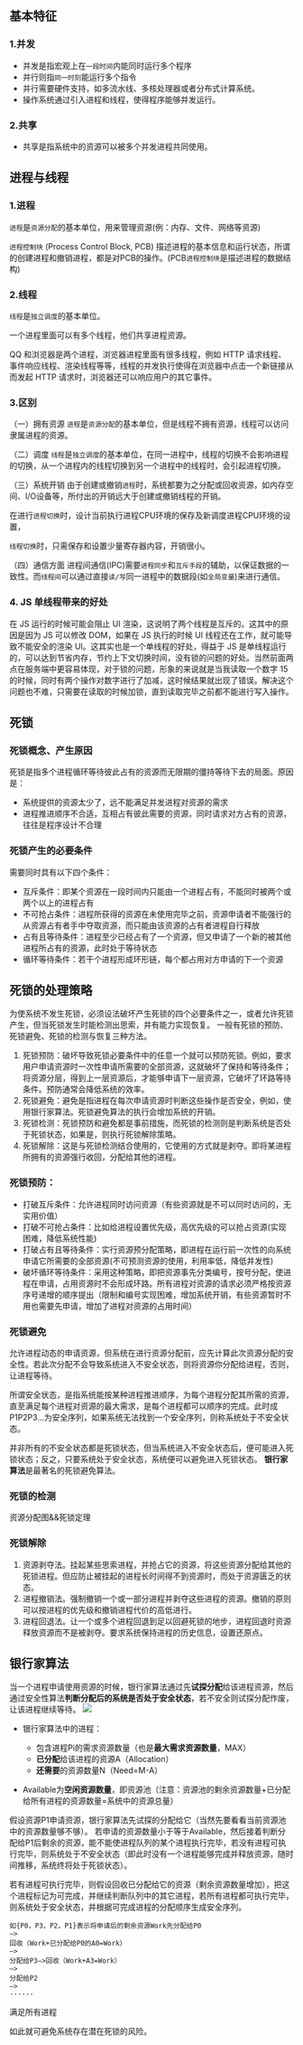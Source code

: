 ## 基本特征

### 1.并发
* 并发是指宏观上在`一段时间`内能同时运行多个程序
* 并行则指`同一时刻`能运行多个指令
* 并行需要硬件支持，如多流水线、多核处理器或者分布式计算系统。
* 操作系统通过引入进程和线程，使得程序能够并发运行。

### 2.共享
* 共享是指系统中的资源可以被多个并发进程共同使用。

## 进程与线程

### 1.进程

`进程`是`资源分配`的基本单位，用来管理资源(例：内存、文件、网络等资源)

`进程控制块` (Process Control Block, PCB) 描述进程的基本信息和运行状态，所谓的创建进程和撤销进程，都是对PCB的操作。(PCB`进程控制块`是描述进程的数据结构)

### 2.线程

`线程`是`独立调度`的基本单位。

一个进程里面可以有多个线程，他们共享进程资源。

QQ 和浏览器是两个进程，浏览器进程里面有很多线程，例如 HTTP 请求线程、事件响应线程、渲染线程等等，线程的并发执行使得在浏览器中点击一个新链接从而发起 HTTP 请求时，浏览器还可以响应用户的其它事件。


### 3.区别

（一）拥有资源
`进程`是`资源分配`的基本单位，但是线程不拥有资源，线程可以访问隶属进程的资源。

（二）调度
`线程`是`独立调度`的基本单位，在同一进程中，线程的切换不会影响进程的切换，从一个进程内的线程切换到另一个进程中的线程时，会引起进程切换。

（三）系统开销
由于创建或撤销`进程`时，系统都要为之分配或回收资源，如内存空间、I/O设备等，所付出的开销远大于创建或撤销线程的开销。

在进行`进程切换`时，设计当前执行进程CPU环境的保存及新调度进程CPU环境的设置，

`线程切换`时，只需保存和设置少量寄存器内容，开销很小。

（四）通信方面 
进程间通信(IPC)需要`进程同步`和`互斥手段`的辅助，以保证数据的一致性。而`线程间`可以通过直接`读/写`同一进程中的数据段(如`全局变量`)来进行通信。


### 4. JS 单线程带来的好处

在 JS 运⾏的时候可能会阻⽌ UI 渲染，这说明了两个线程是互斥的。这其中的原因是因为 JS 可以修改 DOM，如果在 JS 执⾏的时候 UI 线程还在⼯作，就可能导致不能安全的渲染 UI。这其实也是⼀个单线程的好处，得益于 JS 是单线程运⾏的，可以达到节省内存，节约上下⽂切换时间，没有锁的问题的好处。当然前⾯两点在服务端中更容易体现，对于锁的问题，形象的来说就是当我读取⼀个数字 15 的时候，同时有两个操作对数字进⾏了加减，这时候结果就出现了错误。解决这个问题也不难，只需要在读取的时候加锁，直到读取完毕之前都不能进⾏写⼊操作。


## 死锁
### 死锁概念、产生原因
死锁是指多个进程循环等待彼此占有的资源而无限期的僵持等待下去的局面。原因是：

 - 系统提供的资源太少了，远不能满足并发进程对资源的需求
 - 进程推进顺序不合适，互相占有彼此需要的资源，同时请求对方占有的资源，往往是程序设计不合理

### 死锁产生的必要条件
需要同时具有以下四个条件：
 - 互斥条件：即某个资源在一段时间内只能由一个进程占有，不能同时被两个或两个以上的进程占有
 - 不可抢占条件：进程所获得的资源在未使用完毕之前，资源申请者不能强行的从资源占有者手中夺取资源，而只能由该资源的占有者进程自行释放
 - 占有且等待条件：进程至少已经占有了一个资源，但又申请了一个新的被其他进程所占有的资源，此时处于等待状态
 - 循环等待条件：若干个进程形成环形链，每个都占用对方申请的下一个资源

## 死锁的处理策略
为使系统不发生死锁，必须设法破坏产生死锁的四个必要条件之一，或者允许死锁产生，但当死锁发生时能检测出思索，并有能力实现恢复。
一般有死锁的预防、死锁避免、死锁的检测与恢复三种方法。

1.  死锁预防：破坏导致死锁必要条件中的任意一个就可以预防死锁。例如，要求用户申请资源时一次性申请所需要的全部资源，这就破坏了保持和等待条件；将资源分层，得到上一层资源后，才能够申请下一层资源，它破坏了环路等待条件。预防通常会降低系统的效率。
2.  死锁避免：避免是指进程在每次申请资源时判断这些操作是否安全，例如，使用银行家算法。死锁避免算法的执行会增加系统的开销。
3.  死锁检测：死锁预防和避免都是事前措施，而死锁的检测则是判断系统是否处于死锁状态，如果是，则执行死锁解除策略。
4.  死锁解除：这是与死锁检测结合使用的，它使用的方式就是剥夺。即将某进程所拥有的资源强行收回，分配给其他的进程。

### 死锁预防：
 - 打破互斥条件：允许进程同时访问资源（有些资源就是不可以同时访问的，无实用价值）
 - 打破不可抢占条件：比如给进程设置优先级，高优先级的可以抢占资源(实现困难，降低系统性能)
 - 打破占有且等待条件：实行资源预分配策略，即进程在运行前一次性的向系统申请它所需要的全部资源(不可预测资源的使用，利用率低，降低并发性)
 - 破坏循环等待条件：采用这种策略，即把资源事先分类编号，按号分配，使进程在申请，占用资源时不会形成环路。所有进程对资源的请求必须严格按资源序号递增的顺序提出（限制和编号实现困难，增加系统开销，有些资源暂时不用也需要先申请，增加了进程对资源的占用时间）

### 死锁避免
允许进程动态的申请资源，但系统在进行资源分配前，应先计算此次资源分配的安全性。若此次分配不会导致系统进入不安全状态，则将资源你分配给进程，否则，让进程等待。

所谓安全状态，是指系统能按某种进程推进顺序，为每个进程分配其所需的资源，直至满足每个进程对资源的最大需求，是每个进程都可以顺序的完成。此时成P1P2P3...为安全序列，如果系统无法找到一个安全序列，则称系统处于不安全状态。

并非所有的不安全状态都是死锁状态，但当系统进入不安全状态后，便可能进入死锁状态；反之，只要系统处于安全状态，系统便可以避免进入死锁状态。
**银行家算法**是最著名的死锁避免算法。

### 死锁的检测
资源分配图&&死锁定理

### 死锁解除
1. 资源剥夺法。挂起某些思索进程，并抢占它的资源，将这些资源分配给其他的死锁进程。但应防止被挂起的进程长时间得不到资源时，而处于资源匮乏的状态。
2. 进程撤销法。强制撤销一个或一部分进程并剥夺这些进程的资源。撤销的原则可以按进程的优先级和撤销进程代价的高低进行。
3. 进程回退法。让一个或多个进程回退到足以回避死锁的地步，进程回退时资源释放资源而不是被剥夺。要求系统保持进程的历史信息，设置还原点。

## 银行家算法
当一个进程申请使用资源的时候，银行家算法通过先**试探分配**给该进程资源，然后通过安全性算法**判断分配后的系统是否处于安全状态**，若不安全则试探分配作废，让该进程继续等待。
![](../img/yhjsf.png)

 - 银行家算法中的进程：
   - 包含进程Pi的需求资源数量（也是**最大需求资源数量**，MAX）
   - **已分配**给该进程的资源A（Allocation）
   - **还需要**的资源数量N（Need=M-A）

 - Available为**空闲资源数量**，即资源池（注意：资源池的剩余资源数量+已分配给所有进程的资源数量=系统中的资源总量）

假设资源P1申请资源，银行家算法先试探的分配给它（当然先要看看当前资源池中的资源数量够不够）。
若申请的资源数量小于等于Available，然后接着判断分配给P1后剩余的资源，能不能使进程队列的某个进程执行完毕，若没有进程可执行完毕，则系统处于不安全状态（即此时没有一个进程能够完成并释放资源，随时间推移，系统终将处于死锁状态）。

若有进程可执行完毕，则假设回收已分配给它的资源（剩余资源数量增加），把这个进程标记为可完成，并继续判断队列中的其它进程，若所有进程都可执行完毕，则系统处于安全状态，并根据可完成进程的分配顺序生成安全序列。

```
如{P0，P3，P2，P1}表示将申请后的剩余资源Work先分配给P0
–>
回收（Work+已分配给P0的A0=Work）
–>
分配给P3–>回收（Work+A3=Work）
–>
分配给P2
–>
······
```
满足所有进程

如此就可避免系统存在潜在死锁的风险。

